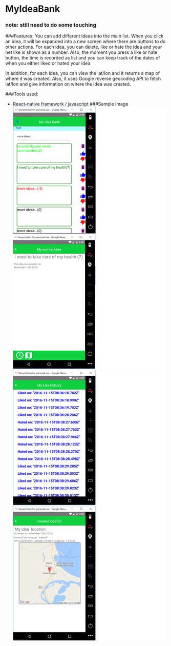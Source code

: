 # MyIdeaBank

### note: still need to do some touching 
###Features:
You can add different ideas into the main list. When you click an idea, it will be expanded into a new screen where there are 
buttons to do other actions. For each idea, you can delete, like or hate the idea and your net like is
shown as a number. Also, the moment you press a like or hate button, the time is recorded as list and you can keep track of the
dates of when you either liked or hated your idea. 

In addition, for each idea, you can view the lat/lon and it returns a map of where it was created. Also, it uses Google reverse 
geocoding API to fetch lat/lon and give information on where the idea was created.

###Tools used:
 - React-native framework / javascript
###Sample Image
![image not working](https://github.com/hlee2052/MyIdeaBank/blob/master/screenshot/myidea1.png)
![image not working](https://github.com/hlee2052/MyIdeaBank/blob/master/screenshot/myidea2.png)
![image not working](https://github.com/hlee2052/MyIdeaBank/blob/master/screenshot/myidea3.png)
![image not working](https://github.com/hlee2052/MyIdeaBank/blob/master/screenshot/myidea4.png)
